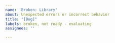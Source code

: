```yaml
---
name: 'Broken: Library'
about: Unexpected errors or incorrect behavior
title: "[Bug]"
labels: broken, not ready - evaluating
assignees: ''

---
```



